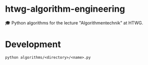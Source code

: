 # htwg-algorithm-engineering

🎓 Python algorithms for the lecture "Algorithmentechnik" at HTWG. 

# Development

```
python algorithms/<directory>/<name>.py
```
